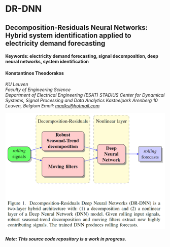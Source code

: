 # DR-DNN
## Decomposition-Residuals Neural Networks: Hybrid system identification applied to electricity demand forecasting
#### Keywords: electricity demand forecasting, signal decomposition, deep neural networks, system identification

#### Konstantinos Theodorakos  
*KU Leuven*  
*Faculty of Engineering Science*  
*Department of Electrical Engineering (ESAT)*
*STADIUS Center for Dynamical Systems, Signal Processing and Data Analytics*
*Kasteelpark Arenberg 10*
*Leuven, Belgium*
*Email: madks@hotmail.com*

![alt text](DR-DNN_fig1.png "Decomposition-Residuals Neural Networks")





##### *Note: This source code repository is a work in progress.*
